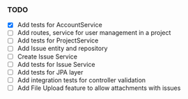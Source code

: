 ### TODO

- [x] Add tests for AccountService
- [ ] Add routes, service for user management in a project
- [ ] Add tests for ProjectService
- [ ] Add Issue entity and repository
- [ ] Create Issue Service
- [ ] Add tests for Issue Service
- [ ] Add tests for JPA layer
- [ ] Add integration tests for controller validation
- [ ] Add File Upload feature to allow attachments with issues